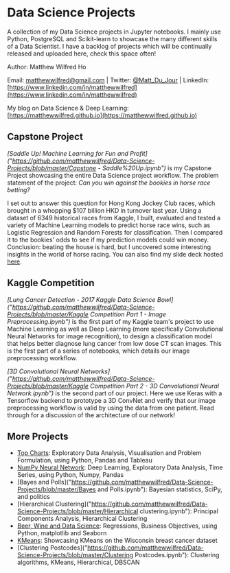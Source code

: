 # Data Science Projects
A collection of my Data Science projects in Jupyter notebooks. I mainly use Python, PostgreSQL and Scikit-learn to showcase the many different skills of a Data Scientist. I have a backlog of projects which will be continually released and uploaded here, check this space often!

Author: Matthew Wilfred Ho

Email: matthewwilfred@gmail.com  |  Twitter: [@Matt\_Du\_Jour](https://twitter.com/Matt_du_Jour) | LinkedIn: [https://www.linkedin.com/in/matthewwilfred](https://www.linkedin.com/in/matthewwilfred)

My blog on Data Science & Deep Learning: [https://matthewwilfred.github.io](https://matthewwilfred.github.io)

## Capstone Project
*[Saddle Up! Machine Learning for Fun and Profit]("https://github.com/matthewwilfred/Data-Science-Projects/blob/master/Capstone - Saddle%20Up.ipynb")* is my Capstone Project showcasing the entire Data Science project workflow. The problem statement of the project: *Can you win against the bookies in horse race betting?*

I set out to answer this question for Hong Kong Jockey Club races, which brought in a whopping $107 billion HKD in turnover last year. Using a dataset of 6349 historical races from Kaggle, I built, evaluated and tested a variety of Machine Learning models to predict horse race wins, such as Logistic Regression and Random Forests for classification. Then I compared it to the bookies' odds to see if my prediction models could win money. Conclusion: beating the house is hard, but I uncovered some interesting insights in the world of horse racing. You can also find my slide deck hosted [here](bit.ly/2iyFvHP).

## Kaggle Competition
*[Lung Cancer Detection - 2017 Kaggle Data Science Bowl]("https://github.com/matthewwilfred/Data-Science-Projects/blob/master/Kaggle Competition Part 1 - Image Preprocessing.ipynb")* is the first part of my Kaggle team's project to use Machine Learning as well as Deep Learning (more specifically Convolutional Neural Networks for image recognition), to design a classification model that helps better diagnose lung cancer from low dose CT scan images. This is the first part of a series of notebooks, which details our image preprocessing workflow.

*[3D Convolutional Neural Networks]("https://github.com/matthewwilfred/Data-Science-Projects/blob/master/Kaggle Competition Part 2 - 3D Convolutional Neural Network.ipynb")* is the second part of our project. Here we use Keras with a Tensorflow backend to prototype a 3D ConvNet and verify that our image preprocessing workflow is valid by using the data from one patient. Read through for a discussion of the architecture of our network!

## More Projects
- [Top Charts](https://github.com/matthewwilfred/Data-Science-Projects/blob/master/Top%20Charts.ipynb): Exploratory Data Analysis, Visualisation and Problem Formulation, using Python, Pandas and Tableau
- [NumPy Neural Network](https://github.com/matthewwilfred/Data-Science-Projects/blob/master/Neural%20Network_Numpy.ipynb): Deep Learning, Exploratory Data Analysis, Time Series, using Python, Numpy, Pandas
- [Bayes and Polls]("https://github.com/matthewwilfred/Data-Science-Projects/blob/master/Bayes and Polls.ipynb"): Bayesian statistics, SciPy, and politics
- [Hierarchical Clustering]("https://github.com/matthewwilfred/Data-Science-Projects/blob/master/Hierarchical clustering.ipynb"): Principal Components Analysis, Hierarchical Clustering
- [Beer, Wine and Data Science](https://github.com/matthewwilfred/Data-Science-Projects/blob/master/Beer.ipynb): Regressions, Business Objectives, using Python, matplotlib and Seaborn
- [KMeans](https://github.com/matthewwilfred/Data-Science-Projects/blob/master/Beer.ipynb): Showcasing KMeans on the Wisconsin breast cancer dataset
- [Clustering Postcodes]("https://github.com/matthewwilfred/Data-Science-Projects/blob/master/Clustering Postcodes.ipynb"): Clustering algorithms, KMeans, Hierarchical, DBSCAN
